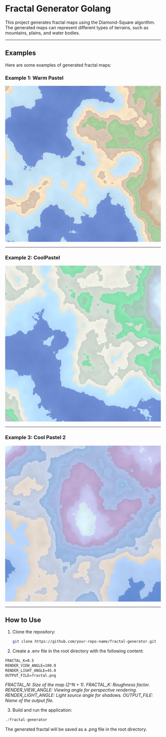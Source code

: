# Fractal Generator Golang

This project generates fractal maps using the Diamond-Square algorithm. The generated maps can represent different types of terrains, such as mountains, plains, and water bodies.

---

## Examples

Here are some examples of generated fractal maps:

### Example 1: Warm Pastel
![Example 1](examples/warm_pastel.png)

---

### Example 2: CoolPastel
![Example 2](examples/cool_pastel1.png)

---

### Example 3: Cool Pastel 2
![Example 3](examples/cool_pastel2.png)

---

## How to Use

1. Clone the repository:
   ```bash
   git clone https://github.com/your-repo-name/fractal-generator.git
2. Create a .env file in the root directory with the following content:

```FRACTAL_N=8
FRACTAL_K=0.5
RENDER_VIEW_ANGLE=100.0
RENDER_LIGHT_ANGLE=45.0
OUTPUT_FILE=fractal.png
```

_FRACTAL_N: Size of the map (2^N + 1).
FRACTAL_K: Roughness factor.
RENDER_VIEW_ANGLE: Viewing angle for perspective rendering.
RENDER_LIGHT_ANGLE: Light source angle for shadows.
OUTPUT_FILE: Name of the output file._

3. Build and run the application:

```go build
./fractal-generator
```

The generated fractal will be saved as a .png file in the root directory.
